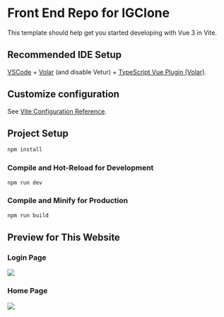 # Front End Repo for IGClone

This template should help get you started developing with Vue 3 in Vite.

## Recommended IDE Setup

[VSCode](https://code.visualstudio.com/) + [Volar](https://marketplace.visualstudio.com/items?itemName=Vue.volar) (and disable Vetur) + [TypeScript Vue Plugin (Volar)](https://marketplace.visualstudio.com/items?itemName=Vue.vscode-typescript-vue-plugin).

## Customize configuration

See [Vite Configuration Reference](https://vitejs.dev/config/).

## Project Setup

```sh
npm install
```

### Compile and Hot-Reload for Development

```sh
npm run dev
```

### Compile and Minify for Production

```sh
npm run build
```



## Preview for This Website
### Login Page
  <img src="https://github.com/IhtishamTac/RepoImage/blob/main/Facegram/login-page.png">
  
### Home Page 
  <img src="https://github.com/IhtishamTac/RepoImage/blob/main/Facegram/homepage.png">
